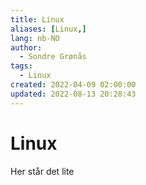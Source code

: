 ```yaml
---
title: Linux
aliases: [Linux,]
lang: nb-NO
author:
  - Sondre Grønås
tags:
  - Linux
created: 2022-04-09 02:00:00
updated: 2022-08-13 20:28:43
---
```

# Linux
Her står det lite